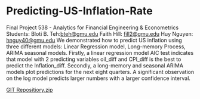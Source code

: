 # Predicting-US-Inflation-Rate
Final Project 538 - Analytics for Financial Engineering &amp; Econometrics
Students:
Bloti B. Teh:bteh@gmu.edu 
Faith Hill: fill2@gmu.edu
Huy Nguyen: hnguy40@gmu.edu
We demonstrated how to predict US inflation using three different models: Linear Regression model, Long-memory Process, ARIMA seasonal models. 
Firstly, a linear regression model AIC test indicates that model with 2 predicting variables oil_diff and CPI_diff is the best to predict the Inflation_diff.
Secondly, a long-memory and seasonal ARIMA models plot predictions for the next eight quarters. A significant observation on the log model predicts larger numbers with a larger confidence interval. 

[GIT Repositiory.zip](https://github.com/fhill09/Predicting-US-Inflation-Rate/files/10159346/GIT.Repositiory.zip)

